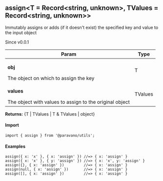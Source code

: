 <h2>assign&lt;T = Record&lt;string, unknown&gt;, TValues = Record&lt;string, unknown&gt;&gt;</h2>
<p>Immutably assigns or adds (if it doesn't exist) the specified key and value to the input object</p>
<p>Since v0.0.1</p>
<table>
      <thead>
      <tr>
        <th>Param</th>
        <th>Type</th></tr>
      </thead>
      <tbody><tr><td><p><b>obj</b></p>The object on which to assign the key</td><td>T</td></tr><tr><td><p><b>values</b></p>The object with values to assign to the original object</td><td>TValues</td></tr></tbody>
    </table><p><b>Returns:</b> {T | TValues | T &amp; TValues | object}</p>
<h4>Import</h4>

```
import { assign } from '@paravano/utils';
```

  <h4>Examples</h4>




```
assign({ x: 'x' }, { x: 'assign' }) //=> { x: 'assign' }
assign({ x: 'x' }, { y: 'assign' }) //=> { x: 'x', y: 'assign' }
assign({}, { x: 'assign' })         //=> { x: 'assign' }
assign(null, { x: 'assign' })       //=> { x: 'assign' }
assign([], { x: 'assign' })         //=> { x: 'assign' }
```

